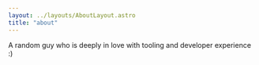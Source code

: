 ```yaml
---
layout: ../layouts/AboutLayout.astro
title: "about"
---
```


A random guy who is deeply in love with tooling and developer experience :)
